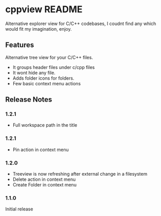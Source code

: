 # cppview README

Alternative explorer view for C/C++ codebases, I coudnt find any which would fit my imagination, enjoy. 

## Features

Alternative tree view for your C/C++ files.
- It groups header files under c/cpp files
- It wont hide any file.
- Adds folder icons for folders.
- Few basic context menu actions

## Release Notes
### 1.2.1
 - Full workspace path in the title

### 1.2.1
 - Pin action in context menu
 
### 1.2.0
 - Treeview is now refreshing after external change in a filesystem
 - Delete action in context menu
 - Create Folder in context menu

### 1.1.0

Initial release 

